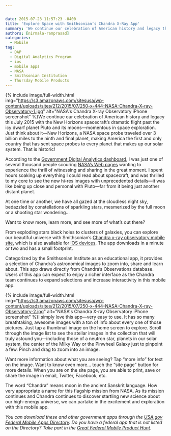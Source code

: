 ```yaml
---


date: 2015-07-23 11:57:23 -0400
title: 'Explore Space with Smithsonian’s Chandra X-Ray App'
summary: 'We continue our celebration of American history and legacy this July 2015 with the New Horizons spacecraft’s dramatic flight past the icy dwarf planet Pluto and its moons&mdash;momentous in space exploration. Just think about it&mdash;New Horizons, a NASA space probe traveled over 3 billion miles to the'
authors: [nirmala-ramprasad]
categories:
  - Mobile
tag:
  - DAP
  - Digital Analytics Program
  - ios
  - mobile apps
  - NASA
  - Smithsonian Institution
  - Thursday Mobile Products
---
```



{% include image/full-width.html img="https://s3.amazonaws.com/sitesusa/wp-content/uploads/sites/212/2015/07/250-x-444-NASA-Chandra-X-ray-Observatory-1.jpg" alt="NASA's Chandra X-ray Observatory iPhone screenshot" %}We continue our celebration of American history and legacy this July 2015 with the New Horizons spacecraft’s  dramatic flight past the icy dwarf planet Pluto and its moons—momentous in space exploration. Just think about it—New Horizons, a NASA space probe traveled over 3 billion miles to the ninth and final planet, making America the first and only country that has sent space probes to every planet that makes up our solar system. That is historic!

According to the [Government Digital Analytics dashboard](https://www.WHATEVER/2015/07/14/analytics-prove-people-care-about-space-and-pluto/), I was just one of several thousand people scouring [NASA’s  Web pages](http://www.nasa.gov/) wanting to experience the thrill of witnessing and sharing in the great moment. I spent hours soaking up everything I could read about spacecraft, and was thrilled to my core to see the new hi-res images with unprecedented details—it was like being up close and personal with Pluto—far from it being just another distant planet.

At one time or another, we have all gazed at the cloudless night sky, bedazzled by constellations of sparkling stars, mesmerized by the full moon or a shooting star wondering&#8230;

Want to know more, learn more, and see more of what’s  out there?

From exploding stars black holes to clusters of galaxies, you can explore our beautiful universe with Smithsonian’s  [Chandra x-ray observatory mobile site](http://chandra.si.edu/mobile/index.html), which is also available for [iOS devices](https://itunes.apple.com/us/app/chandra-xray/id876545328?mt=8). The app downloads in a minute or two and has a small footprint.

Categorized by the Smithsonian Institute as an educational app, it provides a selection of Chandra’s  astronomical images to zoom into, share and learn about. This app draws directly from Chandra&#8217;s Observations database. Users of this app can expect to enjoy a richer interface as the Chandra team continues to expand selections and increase interactivity in this mobile app.


{% include image/full-width.html img="https://s3.amazonaws.com/sitesusa/wp-content/uploads/sites/212/2015/07/250-x-444-NASA-Chandra-X-ray-Observatory-2.jpg" alt="NASA's Chandra X-ray Observatory iPhone screenshot" %}I simply love this app—very easy to use. It has so many breathtaking, awesome images with a ton of info about every one of those pictures. Just tap a thumbnail image on the home screen to explore. Scroll through the image list to see the stellar images in the collection that will truly astound you—including those of a neutron star, planets in our solar system, the center of the Milky Way or the Pinwheel Galaxy just to pinpoint a few. Pinch and drag to zoom into an image.

Want more information about what you are seeing? Tap “more info” for text on the image. Want to know even more… touch the “site page” button for more details. When you are on the site page, you are able to print, save or share the image in email, Twitter, Facebook, etc.

The word “Chandra” means moon in the ancient Sanskrit language. How very appropriate a name for this flagship mission from NASA. As its mission continues and Chandra continues to discover startling new science about our high-energy universe, we can partake in the excitement and exploration with this mobile app.

_You can download these and other government apps through the [USA.gov Federal Mobile Apps Directory](http://www.usa.gov/mobileapps.shtml). Do you have a federal app that is not listed on the Directory? Take part in the [Great Federal Mobile Product Hunt](https://www.WHATEVER/2015/05/21/start-sleuthing-with-the-great-federal-mobile-product-hunt/)._